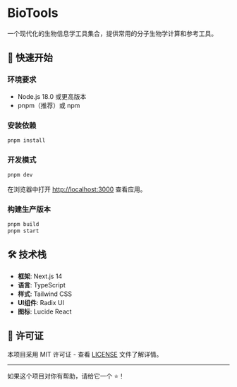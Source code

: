 # BioTools

一个现代化的生物信息学工具集合，提供常用的分子生物学计算和参考工具。

## 🚀 快速开始

### 环境要求
- Node.js 18.0 或更高版本
- pnpm（推荐）或 npm

### 安装依赖
```bash
pnpm install
```

### 开发模式
```bash
pnpm dev
```

在浏览器中打开 [http://localhost:3000](http://localhost:3000) 查看应用。

### 构建生产版本
```bash
pnpm build
pnpm start
```

## 🛠️ 技术栈

- **框架**: Next.js 14
- **语言**: TypeScript
- **样式**: Tailwind CSS
- **UI组件**: Radix UI
- **图标**: Lucide React

## 📄 许可证

本项目采用 MIT 许可证 - 查看 [LICENSE](LICENSE) 文件了解详情。

---

如果这个项目对你有帮助，请给它一个 ⭐️！